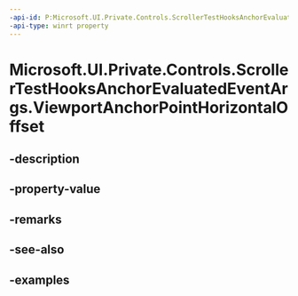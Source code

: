 ```yaml
---
-api-id: P:Microsoft.UI.Private.Controls.ScrollerTestHooksAnchorEvaluatedEventArgs.ViewportAnchorPointHorizontalOffset
-api-type: winrt property
---
```


# Microsoft.UI.Private.Controls.ScrollerTestHooksAnchorEvaluatedEventArgs.ViewportAnchorPointHorizontalOffset

<!--
public double ViewportAnchorPointHorizontalOffset { get; }
-->


## -description

## -property-value

## -remarks

## -see-also

## -examples


